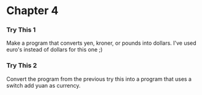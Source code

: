 # Chapter 4

### Try This 1
Make a program that converts yen, kroner, or pounds into dollars. I've used euro's instead of dollars for this one ;)

### Try This 2
Convert the program from the previous try this into a program that uses a switch add yuan as currency.

